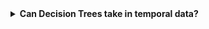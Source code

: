 <details>
<summary><b>Can Decision Trees take in temporal data?</b></summary>

<br>

Nope. You could ask "why don't we add in a new feature called `time` and call it a day?". 

### Your headaches
Firstly, imagine Decision Trees *could* learn temporal information. If you added a feature for `time`, you're okay for the most part if your time is discrete ie. `t = 1, 2, 3, ..., T`. You are absolutely screwed if your time is continuous which is the case for most real-life applications. Your rows, and hence, your dataset, will blow up exponentially for each sample/instance.

Your discrete time dataset would look like this where each 

| Sentence Index | Word Index | Word Vector | Label |
| -------------- | ---------- | ----------- | ----- |
| 1              | 1          | w\_1        | 1     |
|                | 2          | w\_2        | 1     |
|                | 3          | w\_3        | 1     |
|                | 4          | w\_4        | 1     |
|                | 5          | w\_5        | 1     |
| 2              | 1          | w\_1        | 0     |
|                | 2          | w\_2        | 0     |
|                | 3          | w\_3        | 0     |
|                | 4          | w\_4        | 0     |
|                | 5          | w\_5        | 0     |
| 3              | 1          | w\_1        | 1     |
|                | 2          | w\_2        | 1     |
|                | 3          | w\_3        | 1     |
|                | 4          | w\_4        | 1     |
|                | 5          | w\_5        | 1     |

### Temporal features
Temporal features indicate a sequential nature to the instances, likely spanning multiple timesteps each. They have a general pattern of `x_i = [v_1, v_2, v_3, ..., v_T]` where `T` is the number of timesteps and `v_t` is some vector representation of each timestep (words, pixels, or daily stock price, for example). 

This brings me to the concept of *Recurrence* where the future timestep depends on what came before. As in, `P(v_{t+1} | [v_1, v_2, ..., v_t])`. To predict data in the future, you need to know data in the past. 

## How Decision Trees learn
As such, purely going by how Decision Trees learn over data, you can't re-feed related data into a Decision Tree. Every single sample you send through a DT is assumed to be independent of all other samples or inputs fed into it. Your task with a DT is *ideal path selection* ie. finding your way to some arbitrary leaf node for the final classification. There is no going back up in any way once you start going down. Once you pass a branch, you will never go back up that branch ever again.

> It's a one way ticket downwards to the leaves.

## Think harder
Here's a rule of thumb:

> If you can't easily break up a dataset using `if-else` statements, a Decision Tree is the wrong model for that task.

Why? A Decision Tree is essentially a glorified, fancy `if-else` statement generator that comes up with the conditions by itself using stuff like Information Gain and Entropy. If it can't do that, you can't use a DT for the problem at hand. Use something else.
</details>